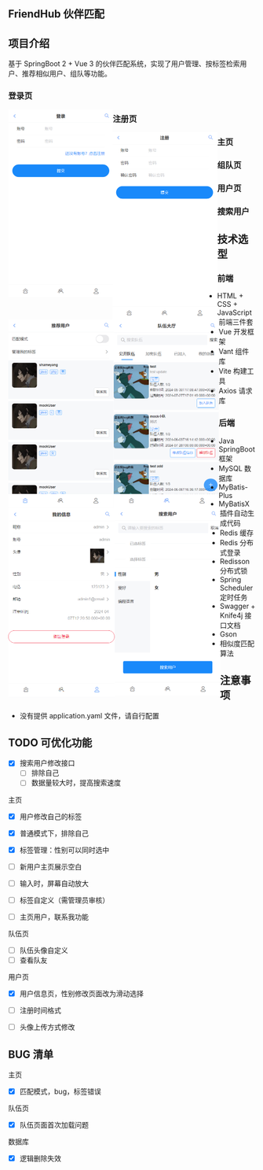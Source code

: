 ## FriendHub 伙伴匹配

## 项目介绍

基于 SpringBoot 2 + Vue 3 的伙伴匹配系统，实现了用户管理、按标签检索用户、推荐相似用户、组队等功能。

### 登录页

<img src="imgs/login.png" style="zoom: 50%; float: left;" />

### 注册页

<img src="imgs/register.png" style="zoom: 50%; float: left;" />

### 主页

<img src="imgs/index.png" style="zoom: 50%; float: left;" />

### 组队页

<img src="imgs/team.png" style="zoom: 50%; float: left;" />

### 用户页

<img src="imgs/user.png" style="zoom: 50%; float: left;" />

### 搜索用户

<img src="imgs/searchUser.png" style="zoom: 50%; float: left;" />



## 技术选型

### 前端

- HTML + CSS + JavaScript 前端三件套
- Vue 开发框架
- Vant 组件库
- Vite 构建工具
- Axios 请求库

### 后端

- Java SpringBoot 框架
- MySQL 数据库
- MyBatis-Plus
- MyBatisX 插件自动生成代码
- Redis 缓存
- Redis 分布式登录
- Redisson 分布式锁
- Spring Scheduler 定时任务
- Swagger + Knife4j 接口文档
- Gson
- 相似度匹配算法



## 注意事项

- 没有提供 application.yaml 文件，请自行配置



## TODO 可优化功能

- [x] 搜索用户修改接口
  - [ ] 排除自己
  - [ ] 数据量较大时，提高搜索速度

主页

- [x] 用户修改自己的标签

- [x] 普通模式下，排除自己
- [x] 标签管理：性别可以同时选中

- [ ] 新用户主页展示空白

- [ ] 输入时，屏幕自动放大
- [ ] 标签自定义（需管理员审核）
- [ ] 主页用户，联系我功能

队伍页

- [ ] 队伍头像自定义
- [ ] 查看队友

用户页

- [x] 用户信息页，性别修改页面改为滑动选择

- [ ] 注册时间格式
- [ ] 头像上传方式修改



## BUG 清单

主页

- [x] 匹配模式，bug，标签错误

队伍页

- [x] 队伍页面首次加载问题

数据库

- [x] 逻辑删除失效
